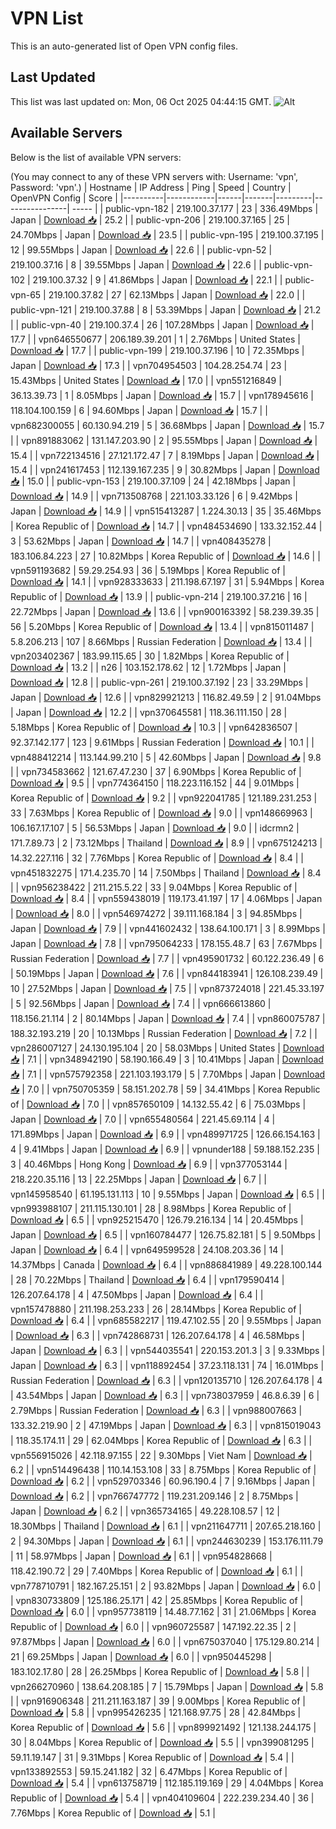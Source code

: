 # VPN List

This is an auto-generated list of Open VPN config files.

## Last Updated

This list was last updated on: Mon, 06 Oct 2025 04:44:15 GMT.
![Alt](https://repobeats.axiom.co/api/embed/186b98318ef1479477931607c1ad7d823f12451f.svg "Repobeats analytics image")

## Available Servers

Below is the list of available VPN servers:

(You may connect to any of these VPN servers with: Username: 'vpn', Password: 'vpn'.)
| Hostname | IP Address | Ping | Speed | Country | OpenVPN Config | Score |
|----------|------------|------|-------|---------|----------------| ----- |
| public-vpn-182 | 219.100.37.177 | 23 | 336.49Mbps | Japan | [Download 📥](./configs/server_0_JP.ovpn) | 25.2 |
| public-vpn-206 | 219.100.37.165 | 25 | 24.70Mbps | Japan | [Download 📥](./configs/server_1_JP.ovpn) | 23.5 |
| public-vpn-195 | 219.100.37.195 | 12 | 99.55Mbps | Japan | [Download 📥](./configs/server_2_JP.ovpn) | 22.6 |
| public-vpn-52 | 219.100.37.16 | 8 | 39.55Mbps | Japan | [Download 📥](./configs/server_3_JP.ovpn) | 22.6 |
| public-vpn-102 | 219.100.37.32 | 9 | 41.86Mbps | Japan | [Download 📥](./configs/server_4_JP.ovpn) | 22.1 |
| public-vpn-65 | 219.100.37.82 | 27 | 62.13Mbps | Japan | [Download 📥](./configs/server_5_JP.ovpn) | 22.0 |
| public-vpn-121 | 219.100.37.88 | 8 | 53.39Mbps | Japan | [Download 📥](./configs/server_6_JP.ovpn) | 21.2 |
| public-vpn-40 | 219.100.37.4 | 26 | 107.28Mbps | Japan | [Download 📥](./configs/server_7_JP.ovpn) | 17.7 |
| vpn646550677 | 206.189.39.201 | 1 | 2.76Mbps | United States | [Download 📥](./configs/server_8_US.ovpn) | 17.7 |
| public-vpn-199 | 219.100.37.196 | 10 | 72.35Mbps | Japan | [Download 📥](./configs/server_9_JP.ovpn) | 17.3 |
| vpn704954503 | 104.28.254.74 | 23 | 15.43Mbps | United States | [Download 📥](./configs/server_10_US.ovpn) | 17.0 |
| vpn551216849 | 36.13.39.73 | 1 | 8.05Mbps | Japan | [Download 📥](./configs/server_11_JP.ovpn) | 15.7 |
| vpn178945616 | 118.104.100.159 | 6 | 94.60Mbps | Japan | [Download 📥](./configs/server_12_JP.ovpn) | 15.7 |
| vpn682300055 | 60.130.94.219 | 5 | 36.68Mbps | Japan | [Download 📥](./configs/server_13_JP.ovpn) | 15.7 |
| vpn891883062 | 131.147.203.90 | 2 | 95.55Mbps | Japan | [Download 📥](./configs/server_14_JP.ovpn) | 15.4 |
| vpn722134516 | 27.121.172.47 | 7 | 8.19Mbps | Japan | [Download 📥](./configs/server_15_JP.ovpn) | 15.4 |
| vpn241617453 | 112.139.167.235 | 9 | 30.82Mbps | Japan | [Download 📥](./configs/server_16_JP.ovpn) | 15.0 |
| public-vpn-153 | 219.100.37.109 | 24 | 42.18Mbps | Japan | [Download 📥](./configs/server_17_JP.ovpn) | 14.9 |
| vpn713508768 | 221.103.33.126 | 6 | 9.42Mbps | Japan | [Download 📥](./configs/server_18_JP.ovpn) | 14.9 |
| vpn515413287 | 1.224.30.13 | 35 | 35.46Mbps | Korea Republic of | [Download 📥](./configs/server_19_KR.ovpn) | 14.7 |
| vpn484534690 | 133.32.152.44 | 3 | 53.62Mbps | Japan | [Download 📥](./configs/server_20_JP.ovpn) | 14.7 |
| vpn408435278 | 183.106.84.223 | 27 | 10.82Mbps | Korea Republic of | [Download 📥](./configs/server_21_KR.ovpn) | 14.6 |
| vpn591193682 | 59.29.254.93 | 36 | 5.19Mbps | Korea Republic of | [Download 📥](./configs/server_22_KR.ovpn) | 14.1 |
| vpn928333633 | 211.198.67.197 | 31 | 5.94Mbps | Korea Republic of | [Download 📥](./configs/server_23_KR.ovpn) | 13.9 |
| public-vpn-214 | 219.100.37.216 | 16 | 22.72Mbps | Japan | [Download 📥](./configs/server_24_JP.ovpn) | 13.6 |
| vpn900163392 | 58.239.39.35 | 56 | 5.20Mbps | Korea Republic of | [Download 📥](./configs/server_25_KR.ovpn) | 13.4 |
| vpn815011487 | 5.8.206.213 | 107 | 8.66Mbps | Russian Federation | [Download 📥](./configs/server_26_RU.ovpn) | 13.4 |
| vpn203402367 | 183.99.115.65 | 30 | 1.82Mbps | Korea Republic of | [Download 📥](./configs/server_27_KR.ovpn) | 13.2 |
| n26 | 103.152.178.62 | 12 | 1.72Mbps | Japan | [Download 📥](./configs/server_28_JP.ovpn) | 12.8 |
| public-vpn-261 | 219.100.37.192 | 23 | 33.29Mbps | Japan | [Download 📥](./configs/server_29_JP.ovpn) | 12.6 |
| vpn829921213 | 116.82.49.59 | 2 | 91.04Mbps | Japan | [Download 📥](./configs/server_30_JP.ovpn) | 12.2 |
| vpn370645581 | 118.36.111.150 | 28 | 5.18Mbps | Korea Republic of | [Download 📥](./configs/server_31_KR.ovpn) | 10.3 |
| vpn642836507 | 92.37.142.177 | 123 | 9.61Mbps | Russian Federation | [Download 📥](./configs/server_32_RU.ovpn) | 10.1 |
| vpn488412214 | 113.144.99.210 | 5 | 42.60Mbps | Japan | [Download 📥](./configs/server_33_JP.ovpn) | 9.8 |
| vpn734583662 | 121.67.47.230 | 37 | 6.90Mbps | Korea Republic of | [Download 📥](./configs/server_34_KR.ovpn) | 9.5 |
| vpn774364150 | 118.223.116.152 | 44 | 9.01Mbps | Korea Republic of | [Download 📥](./configs/server_35_KR.ovpn) | 9.2 |
| vpn922041785 | 121.189.231.253 | 33 | 7.63Mbps | Korea Republic of | [Download 📥](./configs/server_36_KR.ovpn) | 9.0 |
| vpn148669963 | 106.167.17.107 | 5 | 56.53Mbps | Japan | [Download 📥](./configs/server_37_JP.ovpn) | 9.0 |
| idcrmn2 | 171.7.89.73 | 2 | 73.12Mbps | Thailand | [Download 📥](./configs/server_38_TH.ovpn) | 8.9 |
| vpn675124213 | 14.32.227.116 | 32 | 7.76Mbps | Korea Republic of | [Download 📥](./configs/server_39_KR.ovpn) | 8.4 |
| vpn451832275 | 171.4.235.70 | 14 | 7.50Mbps | Thailand | [Download 📥](./configs/server_40_TH.ovpn) | 8.4 |
| vpn956238422 | 211.215.5.22 | 33 | 9.04Mbps | Korea Republic of | [Download 📥](./configs/server_41_KR.ovpn) | 8.4 |
| vpn559438019 | 119.173.41.197 | 17 | 4.06Mbps | Japan | [Download 📥](./configs/server_42_JP.ovpn) | 8.0 |
| vpn546974272 | 39.111.168.184 | 3 | 94.85Mbps | Japan | [Download 📥](./configs/server_43_JP.ovpn) | 7.9 |
| vpn441602432 | 138.64.100.171 | 3 | 8.99Mbps | Japan | [Download 📥](./configs/server_44_JP.ovpn) | 7.8 |
| vpn795064233 | 178.155.48.7 | 63 | 7.67Mbps | Russian Federation | [Download 📥](./configs/server_45_RU.ovpn) | 7.7 |
| vpn495901732 | 60.122.236.49 | 6 | 50.19Mbps | Japan | [Download 📥](./configs/server_46_JP.ovpn) | 7.6 |
| vpn844183941 | 126.108.239.49 | 10 | 27.52Mbps | Japan | [Download 📥](./configs/server_47_JP.ovpn) | 7.5 |
| vpn873724018 | 221.45.33.197 | 5 | 92.56Mbps | Japan | [Download 📥](./configs/server_48_JP.ovpn) | 7.4 |
| vpn666613860 | 118.156.21.114 | 2 | 80.14Mbps | Japan | [Download 📥](./configs/server_49_JP.ovpn) | 7.4 |
| vpn860075787 | 188.32.193.219 | 20 | 10.13Mbps | Russian Federation | [Download 📥](./configs/server_50_RU.ovpn) | 7.2 |
| vpn286007127 | 24.130.195.104 | 20 | 58.03Mbps | United States | [Download 📥](./configs/server_51_US.ovpn) | 7.1 |
| vpn348942190 | 58.190.166.49 | 3 | 10.41Mbps | Japan | [Download 📥](./configs/server_52_JP.ovpn) | 7.1 |
| vpn575792358 | 221.103.193.179 | 5 | 7.70Mbps | Japan | [Download 📥](./configs/server_53_JP.ovpn) | 7.0 |
| vpn750705359 | 58.151.202.78 | 59 | 34.41Mbps | Korea Republic of | [Download 📥](./configs/server_54_KR.ovpn) | 7.0 |
| vpn857650109 | 14.132.55.42 | 6 | 75.03Mbps | Japan | [Download 📥](./configs/server_55_JP.ovpn) | 7.0 |
| vpn655480564 | 221.45.69.114 | 4 | 171.89Mbps | Japan | [Download 📥](./configs/server_56_JP.ovpn) | 6.9 |
| vpn489971725 | 126.66.154.163 | 4 | 9.41Mbps | Japan | [Download 📥](./configs/server_57_JP.ovpn) | 6.9 |
| vpnunder188 | 59.188.152.235 | 3 | 40.46Mbps | Hong Kong | [Download 📥](./configs/server_58_HK.ovpn) | 6.9 |
| vpn377053144 | 218.220.35.116 | 13 | 22.25Mbps | Japan | [Download 📥](./configs/server_59_JP.ovpn) | 6.7 |
| vpn145958540 | 61.195.131.113 | 10 | 9.55Mbps | Japan | [Download 📥](./configs/server_60_JP.ovpn) | 6.5 |
| vpn993988107 | 211.115.130.101 | 28 | 8.98Mbps | Korea Republic of | [Download 📥](./configs/server_61_KR.ovpn) | 6.5 |
| vpn925215470 | 126.79.216.134 | 14 | 20.45Mbps | Japan | [Download 📥](./configs/server_62_JP.ovpn) | 6.5 |
| vpn160784477 | 126.75.82.181 | 5 | 9.50Mbps | Japan | [Download 📥](./configs/server_63_JP.ovpn) | 6.4 |
| vpn649599528 | 24.108.203.36 | 14 | 14.37Mbps | Canada | [Download 📥](./configs/server_64_CA.ovpn) | 6.4 |
| vpn886841989 | 49.228.100.144 | 28 | 70.22Mbps | Thailand | [Download 📥](./configs/server_65_TH.ovpn) | 6.4 |
| vpn179590414 | 126.207.64.178 | 4 | 47.50Mbps | Japan | [Download 📥](./configs/server_66_JP.ovpn) | 6.4 |
| vpn157478880 | 211.198.253.233 | 26 | 28.14Mbps | Korea Republic of | [Download 📥](./configs/server_67_KR.ovpn) | 6.4 |
| vpn685582217 | 119.47.102.55 | 20 | 9.55Mbps | Japan | [Download 📥](./configs/server_68_JP.ovpn) | 6.3 |
| vpn742868731 | 126.207.64.178 | 4 | 46.58Mbps | Japan | [Download 📥](./configs/server_69_JP.ovpn) | 6.3 |
| vpn544035541 | 220.153.201.3 | 3 | 9.33Mbps | Japan | [Download 📥](./configs/server_70_JP.ovpn) | 6.3 |
| vpn118892454 | 37.23.118.131 | 74 | 16.01Mbps | Russian Federation | [Download 📥](./configs/server_71_RU.ovpn) | 6.3 |
| vpn120135710 | 126.207.64.178 | 4 | 43.54Mbps | Japan | [Download 📥](./configs/server_72_JP.ovpn) | 6.3 |
| vpn738037959 | 46.8.6.39 | 6 | 2.79Mbps | Russian Federation | [Download 📥](./configs/server_73_RU.ovpn) | 6.3 |
| vpn988007663 | 133.32.219.90 | 2 | 47.19Mbps | Japan | [Download 📥](./configs/server_74_JP.ovpn) | 6.3 |
| vpn815019043 | 118.35.174.11 | 29 | 62.04Mbps | Korea Republic of | [Download 📥](./configs/server_75_KR.ovpn) | 6.3 |
| vpn556915026 | 42.118.97.155 | 22 | 9.30Mbps | Viet Nam | [Download 📥](./configs/server_76_VN.ovpn) | 6.2 |
| vpn514496438 | 110.14.153.108 | 33 | 8.75Mbps | Korea Republic of | [Download 📥](./configs/server_77_KR.ovpn) | 6.2 |
| vpn529703346 | 60.96.190.4 | 7 | 9.16Mbps | Japan | [Download 📥](./configs/server_78_JP.ovpn) | 6.2 |
| vpn766747772 | 119.231.209.146 | 2 | 8.75Mbps | Japan | [Download 📥](./configs/server_79_JP.ovpn) | 6.2 |
| vpn365734165 | 49.228.108.57 | 12 | 18.30Mbps | Thailand | [Download 📥](./configs/server_80_TH.ovpn) | 6.1 |
| vpn211647711 | 207.65.218.160 | 2 | 94.30Mbps | Japan | [Download 📥](./configs/server_81_JP.ovpn) | 6.1 |
| vpn244630239 | 153.176.111.79 | 11 | 58.97Mbps | Japan | [Download 📥](./configs/server_82_JP.ovpn) | 6.1 |
| vpn954828668 | 118.42.190.72 | 29 | 7.40Mbps | Korea Republic of | [Download 📥](./configs/server_83_KR.ovpn) | 6.1 |
| vpn778710791 | 182.167.25.151 | 2 | 93.82Mbps | Japan | [Download 📥](./configs/server_84_JP.ovpn) | 6.0 |
| vpn830733809 | 125.186.25.171 | 42 | 25.85Mbps | Korea Republic of | [Download 📥](./configs/server_85_KR.ovpn) | 6.0 |
| vpn957738119 | 14.48.77.162 | 31 | 21.06Mbps | Korea Republic of | [Download 📥](./configs/server_86_KR.ovpn) | 6.0 |
| vpn960725587 | 147.192.22.35 | 2 | 97.87Mbps | Japan | [Download 📥](./configs/server_87_JP.ovpn) | 6.0 |
| vpn675037040 | 175.129.80.214 | 21 | 69.25Mbps | Japan | [Download 📥](./configs/server_88_JP.ovpn) | 6.0 |
| vpn950445298 | 183.102.17.80 | 28 | 26.25Mbps | Korea Republic of | [Download 📥](./configs/server_89_KR.ovpn) | 5.8 |
| vpn266270960 | 138.64.208.185 | 7 | 15.79Mbps | Japan | [Download 📥](./configs/server_90_JP.ovpn) | 5.8 |
| vpn916906348 | 211.211.163.187 | 39 | 9.00Mbps | Korea Republic of | [Download 📥](./configs/server_91_KR.ovpn) | 5.8 |
| vpn995426235 | 121.168.97.75 | 28 | 42.84Mbps | Korea Republic of | [Download 📥](./configs/server_92_KR.ovpn) | 5.6 |
| vpn899921492 | 121.138.244.175 | 30 | 8.04Mbps | Korea Republic of | [Download 📥](./configs/server_93_KR.ovpn) | 5.5 |
| vpn399081295 | 59.11.19.147 | 31 | 9.31Mbps | Korea Republic of | [Download 📥](./configs/server_94_KR.ovpn) | 5.4 |
| vpn133892553 | 59.15.241.182 | 32 | 6.47Mbps | Korea Republic of | [Download 📥](./configs/server_95_KR.ovpn) | 5.4 |
| vpn613758719 | 112.185.119.169 | 29 | 4.04Mbps | Korea Republic of | [Download 📥](./configs/server_96_KR.ovpn) | 5.4 |
| vpn404109604 | 222.239.234.40 | 36 | 7.76Mbps | Korea Republic of | [Download 📥](./configs/server_97_KR.ovpn) | 5.1 |
